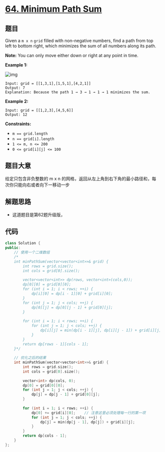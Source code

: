 # [64. Minimum Path Sum](https://leetcode.com/problems/minimum-path-sum/)

## 题目

Given a `m x n` `grid` filled with non-negative numbers, find a path from top left to bottom right, which minimizes the sum of all numbers along its path.

**Note:** You can only move either down or right at any point in time.

 

**Example 1:**

![img](https://assets.leetcode.com/uploads/2020/11/05/minpath.jpg)

```
Input: grid = [[1,3,1],[1,5,1],[4,2,1]]
Output: 7
Explanation: Because the path 1 → 3 → 1 → 1 → 1 minimizes the sum.
```

**Example 2:**

```
Input: grid = [[1,2,3],[4,5,6]]
Output: 12
```

 

**Constraints:**

- `m == grid.length`
- `n == grid[i].length`
- `1 <= m, n <= 200`
- `0 <= grid[i][j] <= 100`

## 题目大意

给定只包含非负整数的 m x n 的网格，返回从左上角到右下角的最小路径和，每次你只能向右或者向下一移动一步

## 解题思路

* 这道题目是第62题升级版，

 ## 代码

`````c++
class Solution {
public:
    // 使用一个二维数组
    /*
    int minPathSum(vector<vector<int>>& grid) {
        int rows = grid.size();
        int cols = grid[0].size();
        
        vector<vector<int>> dp(rows, vector<int>(cols,0));
        dp[0][0] = grid[0][0];
        for (int i = 1; i < rows; ++i) {
            dp[i][0] = dp[i - 1][0] + grid[i][0];
        }
        for (int j = 1; j < cols; ++j) {
            dp[0][j] = dp[0][j - 1] + grid[0][j];
        }
        
        for (int i = 1; i < rows; ++i) {
            for (int j = 1; j < cols; ++j) {
                dp[i][j] = min(dp[i - 1][j], dp[i][j - 1]) + grid[i][j];
            }
        }
        return dp[rows - 1][cols - 1];
    }*/
    
    // 优化之后的结果
    int minPathSum(vector<vector<int>>& grid) {
        int rows = grid.size();
        int cols = grid[0].size();
        
        vector<int> dp(cols, 0);
        dp[0] = grid[0][0];
        for (int j = 1; j < cols; ++j) {
            dp[j] = dp[j - 1] + grid[0][j];
        }
        
        for (int i = 1; i < rows; ++i) {
            dp[0] += grid[i][0];	// 注意这里必须处理每一行的第一项
            for (int j = 1; j < cols; ++j) {
                dp[j] = min(dp[j - 1], dp[j]) + grid[i][j];
            }
        }
        return dp[cols - 1];
    }
};
`````

